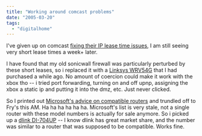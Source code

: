 ```yaml
---
title: "Working around comcast problems"
date: "2005-03-20"
tags: 
  - "digitalhome"
---
```


I've given up on comcast [fixing their IP lease time issues](http://www.theludwigs.com/archives/001813.html), I am still seeing very short lease times a week+ later.

I have found that my old sonicwall firewall was particularly perturbed by these short leases, so i replaced it with a [Linksys WRV54G](http://www.linksys.com/products/product.asp?grid=33&scid=35&prid=565) that I had purchased a while ago. No amount of coercion could make it work with the xbox tho -- i tried port forwarding, turning on and off upnp, assigning the xbox a static ip and putting it into the dmz, etc. Just never clicked.

So I printed out [Microsoft's advice on compatible routers](http://www.xbox.com/en-US/live/connect/routerlanding.htm) and trundled off to Fry's this AM. Ha ha ha ha ha ha. Microsoft's list is very stale, not a single router with these model numbers is actually for sale anymore. So i picked up a [dlink DI-704UP](http://www.dlink.com/products/?sec=1&pid=272) \-- I know dlink has great market share, and the number was similar to a router that was supposed to be compatible. Works fine.
